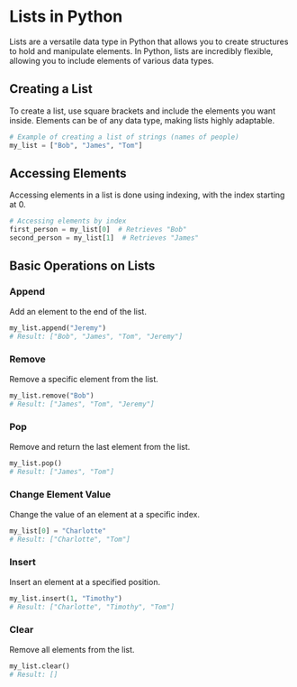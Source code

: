 # Lists in Python

Lists are a versatile data type in Python that allows you to create structures to hold and manipulate elements. In Python, lists are incredibly flexible, allowing you to include elements of various data types.

## Creating a List

To create a list, use square brackets and include the elements you want inside. Elements can be of any data type, making lists highly adaptable.

```python
# Example of creating a list of strings (names of people)
my_list = ["Bob", "James", "Tom"]
```

## Accessing Elements

Accessing elements in a list is done using indexing, with the index starting at 0.

```python
# Accessing elements by index
first_person = my_list[0]  # Retrieves "Bob"
second_person = my_list[1]  # Retrieves "James"
```

## Basic Operations on Lists

### Append

Add an element to the end of the list.

```python
my_list.append("Jeremy")
# Result: ["Bob", "James", "Tom", "Jeremy"]
```

### Remove

Remove a specific element from the list.

```python
my_list.remove("Bob")
# Result: ["James", "Tom", "Jeremy"]
```

### Pop

Remove and return the last element from the list.

```python
my_list.pop()
# Result: ["James", "Tom"]
```

### Change Element Value

Change the value of an element at a specific index.

```python
my_list[0] = "Charlotte"
# Result: ["Charlotte", "Tom"]
```

### Insert

Insert an element at a specified position.

```python
my_list.insert(1, "Timothy")
# Result: ["Charlotte", "Timothy", "Tom"]
```

### Clear

Remove all elements from the list.

```python
my_list.clear()
# Result: []
```

